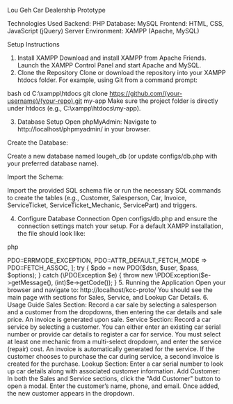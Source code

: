 Lou Geh Car Dealership Prototype

Technologies Used
Backend: PHP
Database: MySQL
Frontend: HTML, CSS, JavaScript (jQuery)
Server Environment: XAMPP (Apache, MySQL)



Setup Instructions
1. Install XAMPP
Download and install XAMPP from Apache Friends.
Launch the XAMPP Control Panel and start Apache and MySQL.
2. Clone the Repository
Clone or download the repository into your XAMPP htdocs folder. For example, using Git from a command prompt:

bash
cd C:\xampp\htdocs
git clone https://github.com/(your-username)/(your-repo).git my-app
Make sure the project folder is directly under htdocs (e.g., C:\xampp\htdocs\my-app).

3. Database Setup
Open phpMyAdmin:
Navigate to http://localhost/phpmyadmin/ in your browser.

Create the Database:

Create a new database named lougeh_db (or update configs/db.php with your preferred database name).


Import the Schema:

Import the provided SQL schema file or run the necessary SQL commands to create the tables (e.g., Customer, Salesperson, Car, Invoice, ServiceTicket, ServiceTicket_Mechanic, ServicePart) and triggers.


4. Configure Database Connection
Open configs/db.php and ensure the connection settings match your setup. For a default XAMPP installation, the file should look like:

php
<?php
$host = 'localhost';
$db   = 'lougeh_db'; // Must match the database name you created
$user = 'root';               // Default XAMPP user
$pass = '';                   // Default XAMPP password is blank

$dsn = "mysql:host=$host;dbname=$db";

$options = [
    PDO::ATTR_ERRMODE            => PDO::ERRMODE_EXCEPTION,
    PDO::ATTR_DEFAULT_FETCH_MODE => PDO::FETCH_ASSOC,
];

try {
    $pdo = new PDO($dsn, $user, $pass, $options);
} catch (\PDOException $e) {
    throw new \PDOException($e->getMessage(), (int)$e->getCode());
}
5. Running the Application
Open your browser and navigate to:
http://localhost/kcc-proto/

You should see the main page with sections for Sales, Service, and Lookup Car Details.

6. Usage Guide
Sales Section:
Record a car sale by selecting a salesperson and a customer from the dropdowns, then entering the car details and sale price. An invoice is generated upon sale.

Service Section:
Record a car service by selecting a customer. You can either enter an existing car serial number or provide car details to register a car for service. You must select at least one mechanic from a multi-select dropdown, and enter the service (repair) cost. An invoice is automatically generated for the service. If the customer chooses to purchase the car during service, a second invoice is created for the purchase.

Lookup Section:
Enter a car serial number to look up car details along with associated customer information.

Add Customer:
In both the Sales and Service sections, click the "Add Customer" button to open a modal. Enter the customer’s name, phone, and email. Once added, the new customer appears in the dropdown.